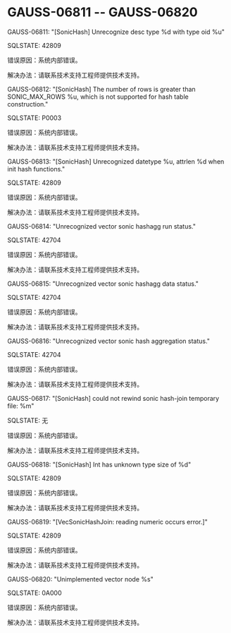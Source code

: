 # GAUSS-06811 -- GAUSS-06820<a name="ZH-CN_TOPIC_0302073202"></a>

GAUSS-06811: "\[SonicHash\] Unrecognize desc type %d with type oid %u"

SQLSTATE: 42809

错误原因：系统内部错误。

解决办法：请联系技术支持工程师提供技术支持。

GAUSS-06812: "\[SonicHash\] The number of rows is greater than SONIC\_MAX\_ROWS %u, which is not supported for hash table construction."

SQLSTATE: P0003

错误原因：系统内部错误。

解决办法：请联系技术支持工程师提供技术支持。

GAUSS-06813: "\[SonicHash\] Unrecognized datetype %u, attrlen %d when init hash functions."

SQLSTATE: 42809

错误原因：系统内部错误。

解决办法：请联系技术支持工程师提供技术支持。

GAUSS-06814: "Unrecognized vector sonic hashagg run status."

SQLSTATE: 42704

错误原因：系统内部错误。

解决办法：请联系技术支持工程师提供技术支持。

GAUSS-06815: "Unrecognized vector sonic hashagg data status."

SQLSTATE: 42704

错误原因：系统内部错误。

解决办法：请联系技术支持工程师提供技术支持。

GAUSS-06816: "Unrecognized vector sonic hash aggregation status."

SQLSTATE: 42704

错误原因：系统内部错误。

解决办法：请联系技术支持工程师提供技术支持。

GAUSS-06817: "\[SonicHash\] could not rewind sonic hash-join temporary file: %m"

SQLSTATE: 无

错误原因：系统内部错误。

解决办法：请联系技术支持工程师提供技术支持。

GAUSS-06818: "\[SonicHash\] Int has unknown type size of %d"

SQLSTATE: 42809

错误原因：系统内部错误。

解决办法：请联系技术支持工程师提供技术支持。

GAUSS-06819: "\[VecSonicHashJoin: reading numeric occurs error.\]"

SQLSTATE: 42809

错误原因：系统内部错误。

解决办法：请联系技术支持工程师提供技术支持。

GAUSS-06820: "Unimplemented vector node %s"

SQLSTATE: 0A000

错误原因：系统内部错误。

解决办法：请联系技术支持工程师提供技术支持。

